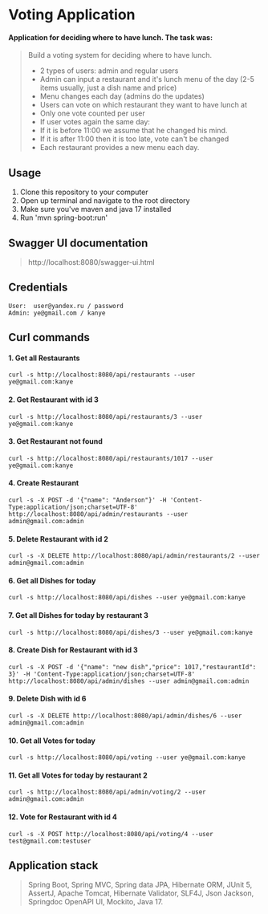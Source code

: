 # Voting Application

#### Application for deciding where to have lunch. The task was:

> Build a voting system for deciding where to have lunch.
>
> * 2 types of users: admin and regular users
> * Admin can input a restaurant and it's lunch menu of the day (2-5 items usually, just a dish name and price)
> * Menu changes each day (admins do the updates)
> * Users can vote on which restaurant they want to have lunch at
> * Only one vote counted per user
> * If user votes again the same day:
> * If it is before 11:00 we assume that he changed his mind.
> * If it is after 11:00 then it is too late, vote can't be changed
> * Each restaurant provides a new menu each day.

## Usage
1. Clone this repository to your computer
2. Open up terminal and navigate to the root directory 
3. Make sure you've maven and java 17 installed
4. Run 'mvn spring-boot:run'
## Swagger UI documentation
> http://localhost:8080/swagger-ui.html
## Credentials
```
User:  user@yandex.ru / password
Admin: ye@gmail.com / kanye
```
## Curl commands
#### 1. Get all Restaurants
`curl -s http://localhost:8080/api/restaurants --user ye@gmail.com:kanye`
#### 2. Get Restaurant with id 3
`curl -s http://localhost:8080/api/restaurants/3 --user ye@gmail.com:kanye`
#### 3. Get Restaurant not found
`curl -s http://localhost:8080/api/restaurants/1017 --user ye@gmail.com:kanye`
#### 4. Create Restaurant 
`curl -s -X POST -d '{"name": "Anderson"}' -H 'Content-Type:application/json;charset=UTF-8' http://localhost:8080/api/admin/restaurants --user admin@gmail.com:admin`
#### 5. Delete Restaurant with id 2
`curl -s -X DELETE http://localhost:8080/api/admin/restaurants/2 --user admin@gmail.com:admin`
#### 6. Get all Dishes for today
`curl -s http://localhost:8080/api/dishes --user ye@gmail.com:kanye`
#### 7. Get all Dishes for today by restaurant 3
`curl -s http://localhost:8080/api/dishes/3 --user ye@gmail.com:kanye`
#### 8. Create Dish for Restaurant with id 3
`curl -s -X POST -d '{"name": "new dish","price": 1017,"restaurantId": 3}' -H 'Content-Type:application/json;charset=UTF-8' http://localhost:8080/api/admin/dishes --user admin@gmail.com:admin`
#### 9. Delete Dish with id 6
`curl -s -X DELETE http://localhost:8080/api/admin/dishes/6 --user admin@gmail.com:admin`
#### 10. Get all Votes for today
`curl -s http://localhost:8080/api/voting --user ye@gmail.com:kanye`
#### 11. Get all Votes for today by restaurant 2
`curl -s http://localhost:8080/api/admin/voting/2 --user admin@gmail.com:admin`
#### 12. Vote for Restaurant with id 4
`curl -s -X POST http://localhost:8080/api/voting/4 --user test@gmail.com:testuser`

## Application stack
> Spring Boot, Spring MVC, Spring data JPA, Hibernate ORM, JUnit 5, AssertJ, Apache Tomcat, Hibernate Validator, 
> SLF4J, Json Jackson, Springdoc OpenAPI UI, Mockito, Java 17.
